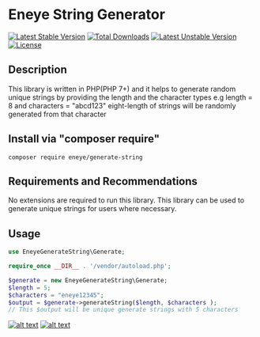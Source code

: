# Eneye String Generator
[![Latest Stable Version](https://poser.pugx.org/eneye/generate-string/v)](//packagist.org/packages/eneye/generate-string) [![Total Downloads](https://poser.pugx.org/eneye/generate-string/downloads)](//packagist.org/packages/eneye/generate-string) [![Latest Unstable Version](https://poser.pugx.org/eneye/generate-string/v/unstable)](//packagist.org/packages/eneye/generate-string) [![License](https://poser.pugx.org/eneye/generate-string/license)](//packagist.org/packages/eneye/generate-string)

## Description
This library is written in  PHP(PHP 7+) and it helps to generate random unique strings by providing the length and the character types e.g length = 8 and characters = "abcd123"
eight-length of strings will be randomly generated from that character

## Install via "composer require"
```shell
composer require eneye/generate-string
```
## Requirements and Recommendations
No extensions are required to run this library.
This library can be used to generate unique strings for users where necessary.

## Usage
```php
use EneyeGenerateString\Generate;

require_once __DIR__ . '/vendor/autoload.php'; 

$generate = new EneyeGenerateString\Generate;
$length = 5;
$characters = "eneye12345";
$output = $generate->generateString($length, $characters );
// This $output will be unique generate strings with 5 characters
```
<!-- display the social media buttons in your README -->

[![alt text][1.1]][1]
[![alt text][2.1]][2]


[1.1]: http://i.imgur.com/tXSoThF.png (twitter icon with padding)
[2.1]: http://i.imgur.com/P3YfQoD.png (facebook icon with padding)


[1]: https://www.twitter.com/TijaniEneye
[2]: https://www.facebook.com/usman.tijani2

